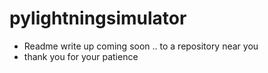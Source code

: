 # pylightningsimulator

- Readme write up coming soon .. to a repository near you
- thank you for your patience
